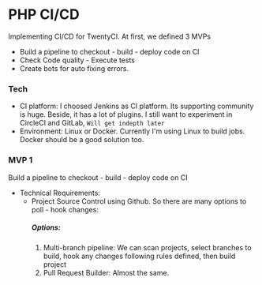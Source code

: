 # PHP CI/CD


Implementing CI/CD for TwentyCI. At first, we defined 3 MVPs
    

  - Build a pipeline to checkout - build - deploy code on CI
  - Check Code quality - Execute tests 
  - Create bots for auto fixing errors.

### Tech

  - CI platform:
        I choosed Jenkins as CI platform. Its supporting community is huge. Beside, it has a lot of plugins. 
        I still want to experiment in CircleCI and GitLab, `Will get indepth later`
  - Environment: 
  Linux or Docker. Currently I'm using Linux to build jobs. Docker should be a good solution too. 


### MVP 1

Build a pipeline to checkout - build - deploy code on CI

- Technical Requirements: 
    -  Project Source Control using Github. So there are many options to poll - hook changes: 
        ##### Options:
        1. Multi-branch pipeline: 
         We can scan projects, select branches to build, hook any changes following rules defined, then build project 
        2. Pull Request Builder: Almost the same.